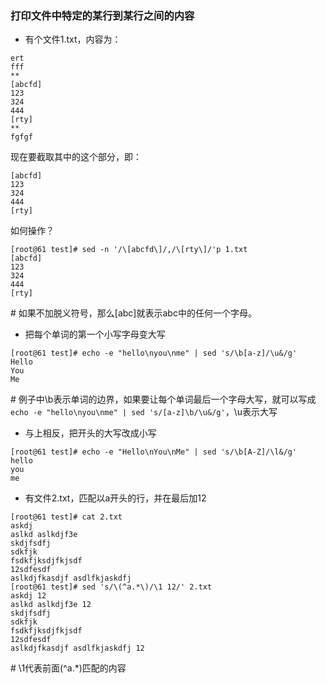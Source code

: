 ### 打印文件中特定的某行到某行之间的内容  
  * 有个文件1.txt，内容为：  
  ```
  ert
  fff
  **
  [abcfd]
  123
  324
  444
  [rty]
  **
  fgfgf
  ```  
  现在要截取其中的这个部分，即：  
  ```
  [abcfd]
  123
  324
  444
  [rty]
  ```  
  如何操作？  
  ```
  [root@61 test]# sed -n '/\[abcfd\]/,/\[rty\]/'p 1.txt   
  [abcfd]
  123
  324
  444
  [rty]
  ```
  \# 如果不加脱义符号，那么\[abc\]就表示abc中的任何一个字母。  

  * 把每个单词的第一个小写字母变大写  
  ```
  [root@61 test]# echo -e "hello\nyou\nme" | sed 's/\b[a-z]/\u&/g'
  Hello
  You
  Me
  ``` 
  \# 例子中\\b表示单词的边界，如果要让每个单词最后一个字母大写，就可以写成```echo -e "hello\nyou\nme" | sed 's/[a-z]\b/\u&/g'```，\\u表示大写  

  * 与上相反，把开头的大写改成小写  
  ```
  [root@61 test]# echo -e "Hello\nYou\nMe" | sed 's/\b[A-Z]/\l&/g'
  hello
  you
  me
  ```  

  * 有文件2.txt，匹配以a开头的行，并在最后加12  
  ```  
  [root@61 test]# cat 2.txt 
  askdj
  aslkd aslkdjf3e
  skdjfsdfj
  sdkfjk
  fsdkfjksdjfkjsdf
  12sdfesdf
  aslkdjfkasdjf asdlfkjaskdfj
  [root@61 test]# sed 's/\(^a.*\)/\1 12/' 2.txt 
  askdj 12
  aslkd aslkdjf3e 12
  skdjfsdfj
  sdkfjk
  fsdkfjksdjfkjsdf
  12sdfesdf
  aslkdjfkasdjf asdlfkjaskdfj 12  
  ```  
  \# \1代表前面\(^a.*\)匹配的内容  

  



